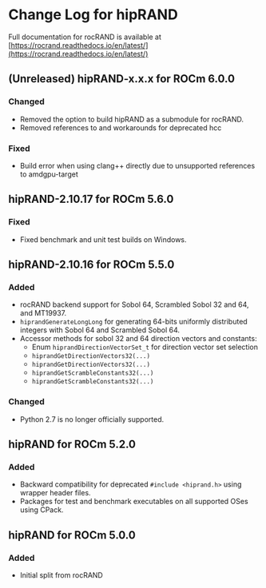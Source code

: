 # Change Log for hipRAND

Full documentation for rocRAND is available at [https://rocrand.readthedocs.io/en/latest/](https://rocrand.readthedocs.io/en/latest/)

## (Unreleased) hipRAND-x.x.x for ROCm 6.0.0
### Changed
- Removed the option to build hipRAND as a submodule for rocRAND.
- Removed references to and workarounds for deprecated hcc
### Fixed
- Build error when using clang++ directly due to unsupported references to amdgpu-target

## hipRAND-2.10.17 for ROCm 5.6.0
### Fixed
- Fixed benchmark and unit test builds on Windows.

## hipRAND-2.10.16 for ROCm 5.5.0
### Added
- rocRAND backend support for Sobol 64, Scrambled Sobol 32 and 64, and MT19937.
- `hiprandGenerateLongLong` for generating 64-bits uniformly distributed integers with Sobol 64 and Scrambled Sobol 64.
- Accessor methods for sobol 32 and 64 direction vectors and constants:
    - Enum `hiprandDirectionVectorSet_t` for direction vector set selection
    - `hiprandGetDirectionVectors32(...)` 
    - `hiprandGetDirectionVectors32(...)`
    - `hiprandGetScrambleConstants32(...)`
    - `hiprandGetScrambleConstants32(...)`

### Changed
- Python 2.7 is no longer officially supported.

## hipRAND for ROCm 5.2.0
### Added
- Backward compatibility for deprecated `#include <hiprand.h>` using wrapper header files.
- Packages for test and benchmark executables on all supported OSes using CPack.

## hipRAND for ROCm 5.0.0
### Added
- Initial split from rocRAND
